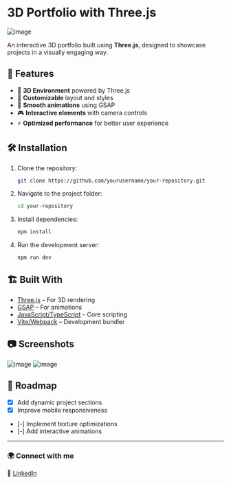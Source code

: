 # 3D Portfolio with Three.js

![image](https://github.com/user-attachments/assets/f7f6667b-a076-48e6-b605-8dbad72bb3e1)

An interactive 3D portfolio built using **Three.js**, designed to showcase projects in a visually engaging way.

## 🚀 Features
- 🌟 **3D Environment** powered by Three.js
- 🎨 **Customizable** layout and styles
- 🎥 **Smooth animations** using GSAP
- 🎮 **Interactive elements** with camera controls
- ⚡ **Optimized performance** for better user experience

## 🛠️ Installation
1. Clone the repository:
   ```bash
   git clone https://github.com/yourusername/your-repository.git
   ```
2. Navigate to the project folder:
   ```bash
   cd your-repository
   ```
3. Install dependencies:
   ```bash
   npm install
   ```
4. Run the development server:
   ```bash
   npm run dev
   ```

## 🏗️ Built With
- [Three.js](https://threejs.org/) – For 3D rendering
- [GSAP](https://greensock.com/gsap/) – For animations
- [JavaScript/TypeScript](https://www.typescriptlang.org/) – Core scripting
- [Vite/Webpack](https://vitejs.dev/) – Development bundler

## 📷 Screenshots
![image](https://github.com/user-attachments/assets/40e6c479-99ad-4f3d-86c8-71b8ccf80138)
![image](https://github.com/user-attachments/assets/9508e8c0-d632-408f-9ecb-bd5d8a7a3b9f)


## 📌 Roadmap
- [X] Add dynamic project sections
- [X] Improve mobile responsiveness
- [-] Implement texture optimizations
- [-] Add interactive animations

---
### 🌍 Connect with me
💼 [LinkedIn]((https://www.linkedin.com/in/santiagojimenezo/))
